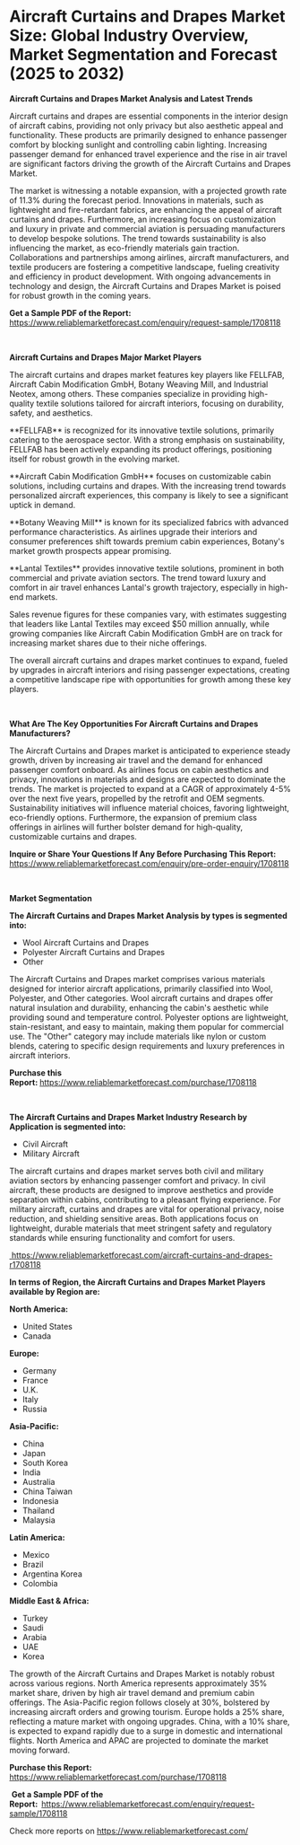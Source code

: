 <p><h1>Aircraft Curtains and Drapes Market Size: Global Industry Overview, Market Segmentation and Forecast (2025 to 2032)</h1></p><p><strong>Aircraft Curtains and Drapes Market Analysis and Latest Trends</strong></p>
<p><p>Aircraft curtains and drapes are essential components in the interior design of aircraft cabins, providing not only privacy but also aesthetic appeal and functionality. These products are primarily designed to enhance passenger comfort by blocking sunlight and controlling cabin lighting. Increasing passenger demand for enhanced travel experience and the rise in air travel are significant factors driving the growth of the Aircraft Curtains and Drapes Market.</p><p>The market is witnessing a notable expansion, with a projected growth rate of 11.3% during the forecast period. Innovations in materials, such as lightweight and fire-retardant fabrics, are enhancing the appeal of aircraft curtains and drapes. Furthermore, an increasing focus on customization and luxury in private and commercial aviation is persuading manufacturers to develop bespoke solutions. The trend towards sustainability is also influencing the market, as eco-friendly materials gain traction. Collaborations and partnerships among airlines, aircraft manufacturers, and textile producers are fostering a competitive landscape, fueling creativity and efficiency in product development. With ongoing advancements in technology and design, the Aircraft Curtains and Drapes Market is poised for robust growth in the coming years.</p></p>
<p><strong>Get a Sample PDF of the Report:&nbsp;</strong> <a href="https://www.reliablemarketforecast.com/enquiry/request-sample/1708118?utm_campaign=3203&utm_medium=2&utm_source=Github&utm_content=ia&utm_term=04042025&utm_id=aircraft-curtains-and-drapes">https://www.reliablemarketforecast.com/enquiry/request-sample/1708118</a></p>
<p>&nbsp;</p>
<p><strong>Aircraft Curtains and Drapes Major Market Players</strong></p>
<p><p>The aircraft curtains and drapes market features key players like FELLFAB, Aircraft Cabin Modification GmbH, Botany Weaving Mill, and Industrial Neotex, among others. These companies specialize in providing high-quality textile solutions tailored for aircraft interiors, focusing on durability, safety, and aesthetics.</p><p>**FELLFAB** is recognized for its innovative textile solutions, primarily catering to the aerospace sector. With a strong emphasis on sustainability, FELLFAB has been actively expanding its product offerings, positioning itself for robust growth in the evolving market. </p><p>**Aircraft Cabin Modification GmbH** focuses on customizable cabin solutions, including curtains and drapes. With the increasing trend towards personalized aircraft experiences, this company is likely to see a significant uptick in demand.</p><p>**Botany Weaving Mill** is known for its specialized fabrics with advanced performance characteristics. As airlines upgrade their interiors and consumer preferences shift towards premium cabin experiences, Botany's market growth prospects appear promising.</p><p>**Lantal Textiles** provides innovative textile solutions, prominent in both commercial and private aviation sectors. The trend toward luxury and comfort in air travel enhances Lantal's growth trajectory, especially in high-end markets.</p><p>Sales revenue figures for these companies vary, with estimates suggesting that leaders like Lantal Textiles may exceed $50 million annually, while growing companies like Aircraft Cabin Modification GmbH are on track for increasing market shares due to their niche offerings. </p><p>The overall aircraft curtains and drapes market continues to expand, fueled by upgrades in aircraft interiors and rising passenger expectations, creating a competitive landscape ripe with opportunities for growth among these key players.</p></p>
<p>&nbsp;</p>
<p><strong>What Are The Key Opportunities For Aircraft Curtains and Drapes Manufacturers?</strong></p>
<p><p>The Aircraft Curtains and Drapes market is anticipated to experience steady growth, driven by increasing air travel and the demand for enhanced passenger comfort onboard. As airlines focus on cabin aesthetics and privacy, innovations in materials and designs are expected to dominate the trends. The market is projected to expand at a CAGR of approximately 4-5% over the next five years, propelled by the retrofit and OEM segments. Sustainability initiatives will influence material choices, favoring lightweight, eco-friendly options. Furthermore, the expansion of premium class offerings in airlines will further bolster demand for high-quality, customizable curtains and drapes.</p></p>
<p><strong>Inquire or Share Your Questions If Any Before Purchasing This Report:</strong> <a href="https://www.reliablemarketforecast.com/enquiry/pre-order-enquiry/1708118?utm_campaign=3203&utm_medium=2&utm_source=Github&utm_content=ia&utm_term=04042025&utm_id=aircraft-curtains-and-drapes">https://www.reliablemarketforecast.com/enquiry/pre-order-enquiry/1708118</a></p>
<p>&nbsp;</p>
<p><strong>Market Segmentation</strong></p>
<p><strong>The Aircraft Curtains and Drapes Market Analysis by types is segmented into:</strong></p>
<p><ul><li>Wool Aircraft Curtains and Drapes</li><li>Polyester Aircraft Curtains and Drapes</li><li>Other</li></ul></p>
<p><p>The Aircraft Curtains and Drapes market comprises various materials designed for interior aircraft applications, primarily classified into Wool, Polyester, and Other categories. Wool aircraft curtains and drapes offer natural insulation and durability, enhancing the cabin's aesthetic while providing sound and temperature control. Polyester options are lightweight, stain-resistant, and easy to maintain, making them popular for commercial use. The "Other" category may include materials like nylon or custom blends, catering to specific design requirements and luxury preferences in aircraft interiors.</p></p>
<p><strong>Purchase this Report:&nbsp;</strong><a href="https://www.reliablemarketforecast.com/purchase/1708118?utm_campaign=3203&utm_medium=2&utm_source=Github&utm_content=ia&utm_term=04042025&utm_id=aircraft-curtains-and-drapes">https://www.reliablemarketforecast.com/purchase/1708118</a></p>
<p>&nbsp;</p>
<p><strong>The Aircraft Curtains and Drapes Market Industry Research by Application is segmented into:</strong></p>
<p><ul><li>Civil Aircraft</li><li>Military Aircraft</li></ul></p>
<p><p>The aircraft curtains and drapes market serves both civil and military aviation sectors by enhancing passenger comfort and privacy. In civil aircraft, these products are designed to improve aesthetics and provide separation within cabins, contributing to a pleasant flying experience. For military aircraft, curtains and drapes are vital for operational privacy, noise reduction, and shielding sensitive areas. Both applications focus on lightweight, durable materials that meet stringent safety and regulatory standards while ensuring functionality and comfort for users.</p></p>
<p><a href="https://www.reliablemarketforecast.com/aircraft-curtains-and-drapes-r1708118?utm_campaign=3203&utm_medium=2&utm_source=Github&utm_content=ia&utm_term=04042025&utm_id=aircraft-curtains-and-drapes">&nbsp;https://www.reliablemarketforecast.com/aircraft-curtains-and-drapes-r1708118</a></p>
<p><strong>In terms of Region, the Aircraft Curtains and Drapes Market Players available by Region are:</strong></p>
<p>
    <p> <strong> North America: </strong>
        <ul>
            <li>United States</li>
            <li>Canada</li>
        </ul>
        </p> 
    <p> <strong> Europe: </strong>
        <ul>
            <li>Germany</li>
            <li>France</li>
            <li>U.K.</li>
            <li>Italy</li>
            <li>Russia</li>
        </ul>
        </p> 
    <p> <strong> Asia-Pacific: </strong>
        <ul>
            <li>China</li>
            <li>Japan</li>
            <li>South Korea</li>
            <li>India</li>
            <li>Australia</li>
            <li>China Taiwan</li>
            <li>Indonesia</li>
            <li>Thailand</li>
            <li>Malaysia</li>
        </ul>
        </p> 
    <p> <strong> Latin America: </strong>
        <ul>
            <li>Mexico</li>
            <li>Brazil</li>
            <li>Argentina Korea</li>
            <li>Colombia</li>
        </ul>
        </p> 
    <p> <strong> Middle East & Africa: </strong>
        <ul>
            <li>Turkey</li>
            <li>Saudi</li>
            <li>Arabia</li>
            <li>UAE</li>
            <li>Korea</li>
        </ul>
    </p>
    </p>
<p><p>The growth of the Aircraft Curtains and Drapes Market is notably robust across various regions. North America represents approximately 35% market share, driven by high air travel demand and premium cabin offerings. The Asia-Pacific region follows closely at 30%, bolstered by increasing aircraft orders and growing tourism. Europe holds a 25% share, reflecting a mature market with ongoing upgrades. China, with a 10% share, is expected to expand rapidly due to a surge in domestic and international flights. North America and APAC are projected to dominate the market moving forward.</p></p>
<p><strong>Purchase this Report: </strong><a href="https://www.reliablemarketforecast.com/purchase/1708118?utm_campaign=3203&utm_medium=2&utm_source=Github&utm_content=ia&utm_term=04042025&utm_id=aircraft-curtains-and-drapes">https://www.reliablemarketforecast.com/purchase/1708118</a></p>
<p>&nbsp;<strong>Get a Sample PDF of the Report:&nbsp;&nbsp;</strong><a href="https://www.reliablemarketforecast.com/enquiry/request-sample/1708118?utm_campaign=3203&utm_medium=2&utm_source=Github&utm_content=ia&utm_term=04042025&utm_id=aircraft-curtains-and-drapes">https://www.reliablemarketforecast.com/enquiry/request-sample/1708118</a></p>
<p><strong></strong></p>
<p>Check more reports on <a href="https://www.reliablemarketforecast.com/?utm_campaign=3203&utm_medium=2&utm_source=Github&utm_content=ia&utm_term=04042025&utm_id=aircraft-curtains-and-drapes">https://www.reliablemarketforecast.com/</a></p>
